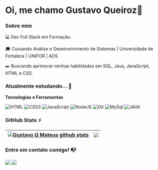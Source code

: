 
# Oi, me chamo Gustavo Queiroz👋

### Sobre mim

💻 Dev Full Stack em Formação.

<!-- Isso é um comentário, não irá aparecer no seu perfil
(Abaixo você seleciona o curso que você está fazendo no momento) -->

🎓 Cursando Análise e Desenvolvimento de Sistemas | Universidade de Fortaleza | UNIFOR | ADS

✒️ Buscando aprimorar minhas habilidades em SQL, Java, JavaScript, HTML e CSS.

### Atualmente estudando... 🔧

**Tecnologias e Ferramentas**

<!-- (Aqui você pode adicionar tecnologias que aprendeu no curso, já listamos algumas delas, e outras que já domina)) -->
![HTML](https://img.shields.io/badge/html-%23E34F26.svg?style=for-the-badge&logo=html&logoColor=white)
![CSS3](https://img.shields.io/badge/css3-%231572B6.svg?style=for-the-badge&logo=css3&logoColor=white)
![JavaScript](https://img.shields.io/badge/javascript-%23323330.svg?style=for-the-badge&logo=javascript&logoColor=%23F7DF1E)
![NodeJS](https://img.shields.io/badge/node.js-6DA55F?style=for-the-badge&logo=node.js&logoColor=white)
![Git](https://img.shields.io/badge/git-%23F05033.svg?style=for-the-badge&logo=git&logoColor=white)
![MySql](https://img.shields.io/badge/MySQL-4479A1?style=for-the-badge&logo=mysql&logoColor=white)
![JAVA](https://img.shields.io/badge/Java-ED8B00?style=for-the-badge&logo=openjdk&logoColor=white)

<!-- (Já colocar tecnologias do On Demand que aprende no curso)) -->

### GitHub Stats ⚡

| <a href="https://github.com/anuraghazra/github-readme-stats"><img align="center" src="https://github-readme-stats.vercel.app/api?username=GustavoQ-Mateus&show_icons=true&include_all_commits=true&theme=buefy&hide_border=true" alt="Gustavo Q Mateus github stats" /></a> | <a href="https://github.com/anuraghazra/github-readme-stats"><img align="center" src="https://github-readme-stats.vercel.app/api/top-langs/?username=GustavoQ-Mateus&layout=compact&theme=buefy&hide_border=true" /></a> | 
| ------------- | ------------- |

### Entre em contato comigo! 📭
<div>
<a href="https://www.instagram.com/gustavo__qmateus?igsh=MWNpeWU4dTdpd3B0ag%3D%3D&utm_source=qr" target="_blank"><img src="https://img.shields.io/badge/-Instagram-%23E4405F?style=for-the-badge&logo=instagram&logoColor=white" target="_blank"></a>
<a href="https://www.linkedin.com/in/gustavo-queiroz-mateus-935255283?utm_source=share&utm_campaign=share_via&utm_content=profile&utm_medium=ios_app" target="_blank"><img src="https://img.shields.io/badge/-LinkedIn-%230077B5?style=for-the-badge&logo=linkedin&logoColor=white" target="_blank"></a>   
</div>
